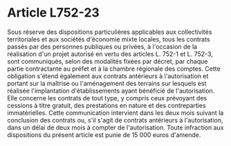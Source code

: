 # Article L752-23

Sous réserve des dispositions particulières applicables aux collectivités territoriales et aux sociétés d'économie mixte locales, tous les contrats passés par des personnes publiques ou privées, à l'occasion de la réalisation d'un projet autorisé en vertu des articles L. 752-1 et L. 752-3, sont communiqués, selon des modalités fixées par décret, par chaque partie contractante au préfet et à la chambre régionale des comptes.   Cette obligation s'étend également aux contrats antérieurs à l'autorisation et portant sur la maîtrise ou l'aménagement des terrains sur lesquels est réalisée l'implantation d'établissements ayant bénéficié de l'autorisation. Elle concerne les contrats de tout type, y compris ceux prévoyant des cessions à titre gratuit, des prestations en nature et des contreparties immatérielles.   Cette communication intervient dans les deux mois suivant la conclusion des contrats ou, s'il s'agit de contrats antérieurs à l'autorisation, dans un délai de deux mois à compter de l'autorisation.   Toute infraction aux dispositions du présent article est punie de 15 000 euros d'amende.